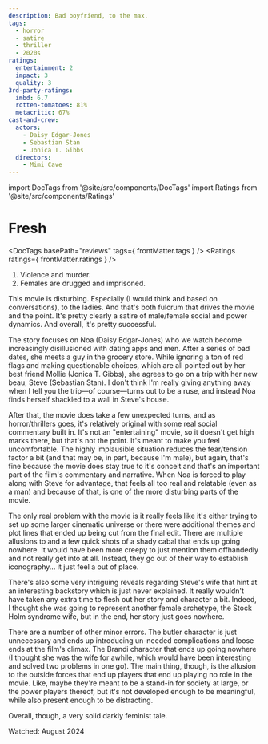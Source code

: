 ```yaml
---
description: Bad boyfriend, to the max.
tags:
  - horror
  - satire
  - thriller
  - 2020s
ratings:
  entertainment: 2
  impact: 3
  quality: 3
3rd-party-ratings:
  imbd: 6.7
  rotten-tomatoes: 81%
  metacritic: 67%
cast-and-crew:
  actors:
    - Daisy Edgar-Jones
    - Sebastian Stan
    - Jonica T. Gibbs
  directors:
    - Mimi Cave
---
```

import DocTags from '@site/src/components/DocTags'
import Ratings from '@site/src/components/Ratings'

# Fresh

<DocTags basePath="reviews" tags={ frontMatter.tags } />
<Ratings ratings={ frontMatter.ratings } />

<trigger-warning>
  <ol>
    <li>Violence and murder.</li>
    <li>Females are drugged and imprisoned.</li>
  </ol>
</trigger-warning>

This movie is disturbing. Especially (I would think and based on conversations), to the ladies. And that's both fulcrum that drives the movie and the point. It's pretty clearly a satire of male/female social and power dynamics. And overall, it's pretty successful.

The story focuses on Noa (Daisy Edgar-Jones) who we watch become increasingly disillusioned with dating apps and men. After a series of bad dates, she meets a guy in the grocery store. While ignoring a ton of red flags and making questionable choices, which are all pointed out by her best friend Mollie (Jonica T. Gibbs), she agrees to go on a trip with her new beau, Steve (Sebastian Stan). I don't think I'm really giving anything away when I tell you the trip—of course—turns out to be a ruse, and instead Noa finds herself shackled to a wall in Steve's house.

After that, the movie does take a few unexpected turns, and as horror/thrillers goes, it's relatively original with some real social commentary built in. It's not an "entertaining" movie, so it doesn't get high marks there, but that's not the point. It's meant to make you feel uncomfortable. The highly implausible situation reduces the fear/tension factor a bit (and that may be, in part, because I'm male), but again, that's fine because the movie does stay true to it's conceit and that's an important part of the film's commentary and narrative. When Noa is forced to play along with Steve for advantage, that feels all too real and relatable (even as a man) and because of that, is one of the more disturbing parts of the movie.

The only real problem with the movie is it really feels like it's either trying to set up some larger cinematic universe or there were additional themes and plot lines that ended up being cut from the final edit. There are multiple allusions to and a few quick shots of a shady cabal that ends up going nowhere. It would have been more creepy to just mention them offhandedly and not really get into at all. Instead, they go out of their way to establish iconography... it just feel a out of place.

There's also some very intriguing reveals regarding Steve's wife that hint at an interesting backstory which is just never explained. It really wouldn't have taken any extra time to flesh out her story and character a bit. Indeed, I thought she was going to represent another female archetype, <span class="moderate-spoiler">the Stock Holm syndrome wife</span>, but in the end, her story just goes nowhere.

There are a number of other minor errors. <span class="moderate-spoiler">The butler character is just unnecessary and ends up introducing un-needed complications and loose ends at the film's climax. The Brandi character that ends up going nowhere (I thought she was the wife for awhile, which would have been interesting and solved two problems in one go). The main thing, though, is the allusion to the outside forces that end up players that end up playing no role in the movie. Like, maybe they're meant to be a stand-in for society at large, or the power players thereof, but it's not developed enough to be meaningful, while also present enough to be distracting.</span>

Overall, though, a very solid darkly feminist tale.

Watched: August 2024
